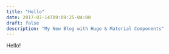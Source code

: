```yaml
---
title: "Hello"
date: 2017-07-14T09:09:25-04:00
draft: false
description: "My New Blog with Hugo & Material Components"
---
```


Hello!
